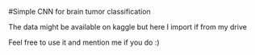 #Simple CNN for brain tumor classification

The data might be available on kaggle but here I import if from my drive

Feel free to use it and mention me if you do :)


